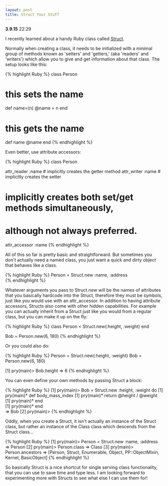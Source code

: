 ```yaml
---
layout: post
title: Struct Your Stuff
---
```


**3.9.15** 22:29

<!-- - blog - about Structs in ruby (what they are, how they work, how to use them, why they're awesome) -->

I recently learned about a handy Ruby class called [Struct](http://ruby-doc.org/core-2.2.0/Struct.html).

Normally when creating a class, it needs to be initialized with a minimal group of methods known as 'setters' and 'getters,' (aka 'readers' and 'writers') which allow you to give and get information about that class. The setup looks like this:

{% highlight Ruby %}
class Person

# this sets the name
def name=(n)
  @name = n
end

# this gets the name 
def name
  @name
end
{% endhighlight %}

Even better, use attribute accessors:

{% highlight Ruby %}
class Person

attr_reader :name # implicitly creates the getter method
attr_writer :name # implicitly creates the setter

# implicitly creates both set/get methods simultaneously, 
# although not always preferred.
attr_accessor :name 
{% endhighlight %}

All of this so far is pretty basic and straightforward. But sometimes you don't actually need a named class, you just want a quick and dirty object that behaves like a class.

{% highlight Ruby %}
Person = Struct.new :name, :address  
{% endhighlight %}

Whatever arguments you pass to Struct.new will be the names of attributes that you basically hardcode into the Struct, therefore they must be symbols, just like you would use with an attr_accessor. In addition to having attribute accessors, Structs also come with other hidden capabilities. For example you can actually inherit from a Struct just like you would from a regular class, but you can make it up on the fly:

{% highlight Ruby %}
class Person < Struct.new(:height, :weight)
end

Bob = Person.new(6, 180)
{% endhighlight %}

Or you could also do:

{% highlight Ruby %}
Person = Struct.new(:height, :weight)
Bob = Person.new(6, 180)

[1] pry(main)> Bob.height
=> 6 
{% endhighlight %}

You can even define your own methods by passing Struct a block:

{% highlight Ruby %}
[1] pry(main)> Bob = Struct.new :height, :weight do
[1] pry(main)*   def body_mass_index
[1] pry(main)*     return @height / @weight
[1] pry(main)*   end  
[1] pry(main)* end  
=> Bob
[2] pry(main)> 
{% endhighlight %}

Oddly, when you create a Struct, it isn't actually an instance of the Struct class, but rather an instance of the Class class which descends from the Struct class...

{% highlight Ruby %}
[1] pry(main)> Person = Struct.new :name, :address
=> Person
[2] pry(main)> Person.class
=> Class
[3] pry(main)> Person.ancestors
=> [Person, Struct, Enumerable, Object, PP::ObjectMixin, Kernel, BasicObject]
{% endhighlight %}

So basically Struct is a nice shortcut for single serving class functionality, that you can use to save time and type less. I am looking forward to experimenting more with Structs to see what else I can use them for!
